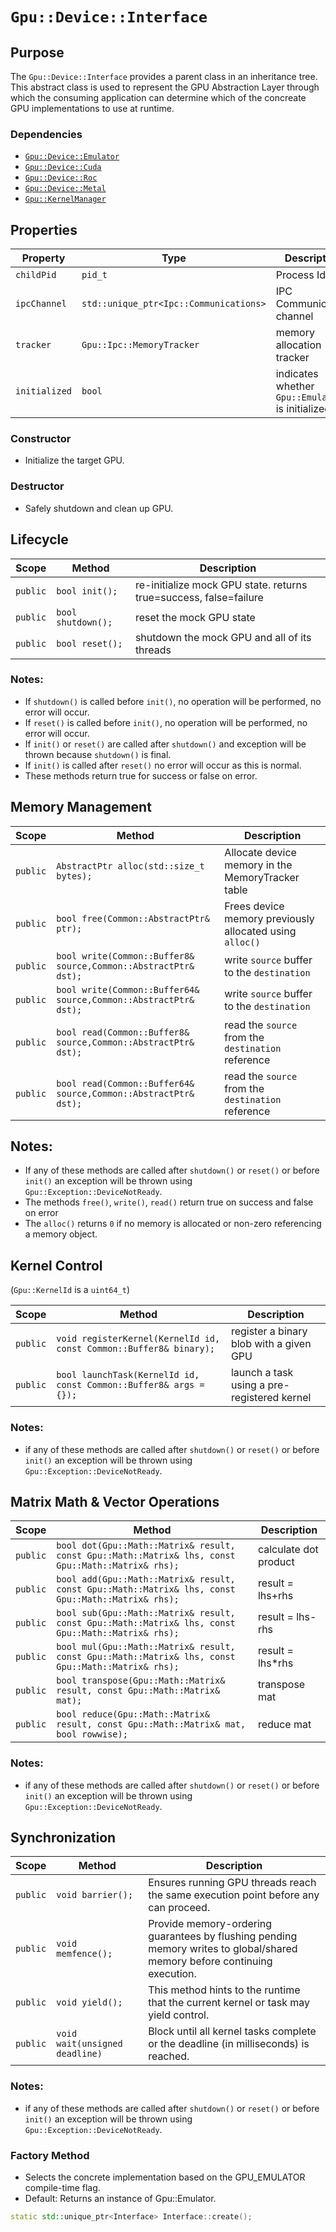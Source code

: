 `Gpu::Device::Interface`
========================

## Purpose

The `Gpu::Device::Interface` provides a parent class in an inheritance tree. This abstract class is used to represent
the GPU Abstraction Layer through which the consuming application can determine which of the concreate GPU
implementations to use at runtime.

### Dependencies

* [`Gpu::Device::Emulator`](./Gpu-Emulator.md)
* [`Gpu::Device::Cuda`](./Gpu-Cuda.md)
* [`Gpu::Device::Roc`](./Gpu-AmdRoc.md)
* [`Gpu::Device::Metal`](./Gpu-AppleMetal.md)
* [`Gpu::KernelManager`](./Gpu-Kernel-Manager.md)

## Properties

| Property      | Type                                   | Description                                      |
|---------------|----------------------------------------|--------------------------------------------------|
| `childPid`    | `pid_t`                                | Process Id                                       |
| `ipcChannel`  | `std::unique_ptr<Ipc::Communications>` | IPC Communication channel                        |
| `tracker`     | `Gpu::Ipc::MemoryTracker`              | memory allocation tracker                        |
| `initialized` | `bool`                                 | indicates whether `Gpu::Emulator` is initialized |

### Constructor

* Initialize the target GPU.

### Destructor

* Safely shutdown and clean up GPU.

## Lifecycle

| Scope    | Method             | Description                                                       |
|----------|--------------------|-------------------------------------------------------------------|
| `public` | `bool init();`     | re-initialize mock GPU state. returns true=success, false=failure |
| `public` | `bool shutdown();` | reset the mock GPU state                                          |
| `public` | `bool reset();`    | shutdown the mock GPU and all of its threads                      |

### Notes:

* If `shutdown()` is called before `init()`, no operation will be performed, no error will occur.
* If `reset()` is called before `init()`, no operation will be performed, no error will occur.
* If `init()` or `reset()` are called after `shutdown()` and exception will be thrown because `shutdown()` is final.
* If `init()` is called after `reset()` no error will occur as this is normal.
* These methods return true for success or false on error.

## Memory Management

| Scope    | Method                                                           | Description                                              |
|----------|------------------------------------------------------------------|----------------------------------------------------------|
| `public` | `AbstractPtr alloc(std::size_t bytes);`                          | Allocate device memory in the MemoryTracker table        |
| `public` | `bool free(Common::AbstractPtr& ptr);`                           | Frees device memory previously allocated using `alloc()` |
| `public` | `bool write(Common::Buffer8& source,Common::AbstractPtr& dst);`  | write `source` buffer to the `destination`               |
| `public` | `bool write(Common::Buffer64& source,Common::AbstractPtr& dst);` | write `source` buffer to the `destination`               |
| `public` | `bool read(Common::Buffer8& source,Common::AbstractPtr& dst);`   | read the `source` from the `destination` reference       |
| `public` | `bool read(Common::Buffer64& source,Common::AbstractPtr& dst);`  | read the `source` from the `destination` reference       |

## Notes:

* If any of these methods are called after `shutdown()` or `reset()` or before `init()` an exception will be thrown
  using `Gpu::Exception::DeviceNotReady`.
* The methods `free()`, `write()`, `read()` return true on success and false on error
* The `alloc()` returns `0` if no memory is allocated or non-zero referencing a memory object.

## Kernel Control

(`Gpu::KernelId` is a `uint64_t`)

| Scope    | Method                                                             | Description                                 |
|----------|--------------------------------------------------------------------|---------------------------------------------|
| `public` | `void registerKernel(KernelId id, const Common::Buffer8& binary);` | register a binary blob with a given GPU     |
| `public` | `bool launchTask(KernelId id, const Common::Buffer8& args = {});`  | launch a task using a pre-registered kernel |

### Notes:

* if any of these methods are called after `shutdown()` or `reset()` or before `init()` an exception will be thrown
  using `Gpu::Exception::DeviceNotReady`.

## Matrix Math & Vector Operations

| Scope    | Method                                                                                             | Description           |
|----------|----------------------------------------------------------------------------------------------------|-----------------------|
| `public` | `bool dot(Gpu::Math::Matrix& result, const Gpu::Math::Matrix& lhs, const Gpu::Math::Matrix& rhs);` | calculate dot product |
| `public` | `bool add(Gpu::Math::Matrix& result, const Gpu::Math::Matrix& lhs, const Gpu::Math::Matrix& rhs);` | result = lhs+rhs      |
| `public` | `bool sub(Gpu::Math::Matrix& result, const Gpu::Math::Matrix& lhs, const Gpu::Math::Matrix& rhs);` | result = lhs-rhs      |
| `public` | `bool mul(Gpu::Math::Matrix& result, const Gpu::Math::Matrix& lhs, const Gpu::Math::Matrix& rhs);` | result = lhs*rhs      |
| `public` | `bool transpose(Gpu::Math::Matrix& result, const Gpu::Math::Matrix& mat);`                         | transpose mat         |
| `public` | `bool reduce(Gpu::Math::Matrix& result, const Gpu::Math::Matrix& mat, bool rowwise);`              | reduce mat            |

### Notes:

* if any of these methods are called after `shutdown()` or `reset()` or before `init()` an exception will be thrown
  using `Gpu::Exception::DeviceNotReady`.

## Synchronization

| Scope    | Method                         | Description                                                                                                               |
|----------|--------------------------------|---------------------------------------------------------------------------------------------------------------------------|
| `public` | `void barrier();`              | Ensures running GPU threads reach the same execution point before any can proceed.                                        |
| `public` | `void memfence();`             | Provide memory-ordering guarantees by flushing pending memory writes to global/shared memory before continuing execution. |
| `public` | `void yield();`                | This method hints to the runtime that the current kernel or task may yield control.                                       |
| `public` | `void wait(unsigned deadline)` | Block until all kernel tasks complete or the deadline (in milliseconds) is reached.                                       |                                                                     |

### Notes:

* if any of these methods are called after `shutdown()` or `reset()` or before `init()` an exception will be thrown
  using `Gpu::Exception::DeviceNotReady`.

### Factory Method

- Selects the concrete implementation based on the GPU_EMULATOR compile-time flag.
- Default: Returns an instance of Gpu::Emulator.

```c++
static std::unique_ptr<Interface> Interface::create();
```
